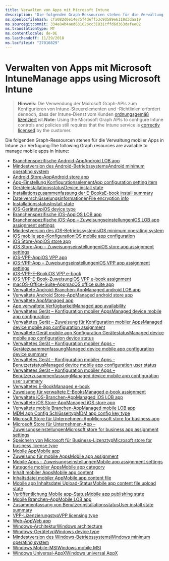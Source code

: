 ```yaml
---
title: Verwalten von Apps mit Microsoft Intune
description: 'Die folgenden Graph-Ressourcen stehen für die Verwaltung mobiler Apps in Intune zur Verfügung:  '
ms.openlocfilehash: cfa082d0e14e75f4deff53c9d589e6118d3daa19
ms.sourcegitcommit: 334e84b4aed63162bcc31831cffd6d363dafee02
ms.translationtype: MT
ms.contentlocale: de-DE
ms.lasthandoff: 11/29/2018
ms.locfileid: "27016829"
---
```

# <a name="manage-apps-using-microsoft-intune"></a><span data-ttu-id="7f43b-103">Verwalten von Apps mit Microsoft Intune</span><span class="sxs-lookup"><span data-stu-id="7f43b-103">Manage apps using Microsoft Intune</span></span>

> <span data-ttu-id="7f43b-104">**Hinweis:** Die Verwendung der Microsoft Graph-APIs zum Konfigurieren von Intune-Steuerelementen und -Richtlinien erfordert dennoch, dass der Intune-Dienst vom Kunden [ordnungsgemäß lizenziert](https://www.microsoft.com/en-us/cloud-platform/microsoft-intune-pricing) ist.</span><span class="sxs-lookup"><span data-stu-id="7f43b-104">**Note:** Using the Microsoft Graph APIs to configure Intune controls and policies still requires that the Intune service is [correctly licensed](https://www.microsoft.com/en-us/cloud-platform/microsoft-intune-pricing) by the customer.</span></span>

<span data-ttu-id="7f43b-105">Die folgenden Graph-Ressourcen stehen für die Verwaltung mobiler Apps in Intune zur Verfügung:</span><span class="sxs-lookup"><span data-stu-id="7f43b-105">The following Graph resources are available to manage mobile apps in Intune:</span></span>  

- [<span data-ttu-id="7f43b-106">Branchenspezifische Android-App</span><span class="sxs-lookup"><span data-stu-id="7f43b-106">Android LOB app</span></span>](intune-apps-androidlobapp.md)
- [<span data-ttu-id="7f43b-107">Mindestversion des Android-Betriebssystems</span><span class="sxs-lookup"><span data-stu-id="7f43b-107">Android minimum operating system</span></span>](intune-apps-androidminimumoperatingsystem.md)
- [<span data-ttu-id="7f43b-108">Android Store-App</span><span class="sxs-lookup"><span data-stu-id="7f43b-108">Android store app</span></span>](intune-apps-androidstoreapp.md)
- [<span data-ttu-id="7f43b-109">App-Einstellung Konfigurationselement</span><span class="sxs-lookup"><span data-stu-id="7f43b-109">App configuration setting item</span></span>](intune-apps-appconfigurationsettingitem.md)
- [<span data-ttu-id="7f43b-110">Geräteinstallationsstatus</span><span class="sxs-lookup"><span data-stu-id="7f43b-110">Device install state</span></span>](intune-books-deviceinstallstate.md)
- [<span data-ttu-id="7f43b-111">Installationszusammenfassung der E-Books</span><span class="sxs-lookup"><span data-stu-id="7f43b-111">E-book install summary</span></span>](intune-books-ebookinstallsummary.md)
- [<span data-ttu-id="7f43b-112">Dateiverschlüsselungsinformationen</span><span class="sxs-lookup"><span data-stu-id="7f43b-112">File encryption info</span></span>](intune-apps-fileencryptioninfo.md)
- [<span data-ttu-id="7f43b-113">Installationsstatus</span><span class="sxs-lookup"><span data-stu-id="7f43b-113">Install state</span></span>](intune-books-installstate.md)
- [<span data-ttu-id="7f43b-114">iOS-Gerätetyp</span><span class="sxs-lookup"><span data-stu-id="7f43b-114">iOS device type</span></span>](intune-apps-iosdevicetype.md)
- [<span data-ttu-id="7f43b-115">Branchenspezifische iOS-App</span><span class="sxs-lookup"><span data-stu-id="7f43b-115">iOS LOB app</span></span>](intune-apps-ioslobapp.md)
- [<span data-ttu-id="7f43b-116">Branchenspezifische iOS-App – Zuweisungseinstellungen</span><span class="sxs-lookup"><span data-stu-id="7f43b-116">iOS LOB app assignment settings</span></span>](intune-apps-ioslobappassignmentsettings.md)
- [<span data-ttu-id="7f43b-117">Mindestversion des iOS-Betriebssystems</span><span class="sxs-lookup"><span data-stu-id="7f43b-117">iOS minimum operating system</span></span>](intune-apps-iosminimumoperatingsystem.md)
- [<span data-ttu-id="7f43b-118">iOS mobile app-Konfiguration</span><span class="sxs-lookup"><span data-stu-id="7f43b-118">iOS mobile app configuration</span></span>](intune-apps-iosmobileappconfiguration.md)
- [<span data-ttu-id="7f43b-119">iOS Store-App</span><span class="sxs-lookup"><span data-stu-id="7f43b-119">iOS store app</span></span>](intune-apps-iosstoreapp.md)
- [<span data-ttu-id="7f43b-120">iOS Store-App – Zuweisungseinstellungen</span><span class="sxs-lookup"><span data-stu-id="7f43b-120">iOS store app assignment settings</span></span>](intune-apps-iosstoreappassignmentsettings.md)
- [<span data-ttu-id="7f43b-121">iOS-VPP-App</span><span class="sxs-lookup"><span data-stu-id="7f43b-121">iOS VPP app</span></span>](intune-apps-iosvppapp.md)
- [<span data-ttu-id="7f43b-122">iOS-VPP-App – Zuweisungseinstellungen</span><span class="sxs-lookup"><span data-stu-id="7f43b-122">iOS VPP app assignment settings</span></span>](intune-apps-iosvppappassignmentsettings.md)
- [<span data-ttu-id="7f43b-123">iOS-VPP-E-Book</span><span class="sxs-lookup"><span data-stu-id="7f43b-123">iOS VPP e-book</span></span>](intune-books-iosvppebook.md)
- [<span data-ttu-id="7f43b-124">iOS-VPP-E-Book-Zuweisung</span><span class="sxs-lookup"><span data-stu-id="7f43b-124">iOS VPP e-book assignment</span></span>](intune-books-iosvppebookassignment.md)
- [<span data-ttu-id="7f43b-125">macOS-Office-Suite-App</span><span class="sxs-lookup"><span data-stu-id="7f43b-125">macOS office suite app</span></span>](intune-apps-macosofficesuiteapp.md)
- [<span data-ttu-id="7f43b-126">Verwaltete Android-Branchen-App</span><span class="sxs-lookup"><span data-stu-id="7f43b-126">Managed android LOB app</span></span>](intune-apps-managedandroidlobapp.md)
- [<span data-ttu-id="7f43b-127">Verwaltete Android Store-App</span><span class="sxs-lookup"><span data-stu-id="7f43b-127">Managed android store app</span></span>](intune-apps-managedandroidstoreapp.md)
- [<span data-ttu-id="7f43b-128">Verwaltete App</span><span class="sxs-lookup"><span data-stu-id="7f43b-128">Managed app</span></span>](intune-apps-managedapp.md)
- [<span data-ttu-id="7f43b-129">App verwaltete Verfügbarkeit</span><span class="sxs-lookup"><span data-stu-id="7f43b-129">Managed app availability</span></span>](intune-apps-managedappavailability.md)
- [<span data-ttu-id="7f43b-130">Verwaltetes Gerät – Konfiguration mobiler Apps</span><span class="sxs-lookup"><span data-stu-id="7f43b-130">Managed device mobile app configuration</span></span>](intune-apps-manageddevicemobileappconfiguration.md)
- [<span data-ttu-id="7f43b-131">Verwaltetes Gerät – Zuweisung für Konfiguration mobiler Apps</span><span class="sxs-lookup"><span data-stu-id="7f43b-131">Managed device mobile app configuration assignment</span></span>](intune-apps-manageddevicemobileappconfigurationassignment.md)
- [<span data-ttu-id="7f43b-132">Verwaltete Gerät mobile app Konfiguration Gerätestatus</span><span class="sxs-lookup"><span data-stu-id="7f43b-132">Managed device mobile app configuration device status</span></span>](intune-apps-manageddevicemobileappconfigurationdevicestatus.md)
- [<span data-ttu-id="7f43b-133">Verwaltetes Gerät – Konfiguration mobiler Apps – Gerätezusammenfassung</span><span class="sxs-lookup"><span data-stu-id="7f43b-133">Managed device mobile app configuration device summary</span></span>](intune-apps-manageddevicemobileappconfigurationdevicesummary.md)
- [<span data-ttu-id="7f43b-134">Verwaltetes Gerät – Konfiguration mobiler Apps – Benutzerstatus</span><span class="sxs-lookup"><span data-stu-id="7f43b-134">Managed device mobile app configuration user status</span></span>](intune-apps-manageddevicemobileappconfigurationuserstatus.md)
- [<span data-ttu-id="7f43b-135">Verwaltetes Gerät – Konfiguration mobiler Apps – Benutzerzusammenfassung</span><span class="sxs-lookup"><span data-stu-id="7f43b-135">Managed device mobile app configuration user summary</span></span>](intune-apps-manageddevicemobileappconfigurationusersummary.md)
- [<span data-ttu-id="7f43b-136">Verwaltetes E-Book</span><span class="sxs-lookup"><span data-stu-id="7f43b-136">Managed e-book</span></span>](intune-books-managedebook.md)
- [<span data-ttu-id="7f43b-137">Zuweisung für verwaltete E-Books</span><span class="sxs-lookup"><span data-stu-id="7f43b-137">Managed e-book assignment</span></span>](intune-books-managedebookassignment.md)
- [<span data-ttu-id="7f43b-138">Verwaltete iOS-Branchen-App</span><span class="sxs-lookup"><span data-stu-id="7f43b-138">Managed iOS LOB app</span></span>](intune-apps-managedioslobapp.md)
- [<span data-ttu-id="7f43b-139">Verwaltete iOS Store-App</span><span class="sxs-lookup"><span data-stu-id="7f43b-139">Managed iOS store app</span></span>](intune-apps-managediosstoreapp.md)
- [<span data-ttu-id="7f43b-140">Verwaltete mobile Branchen-App</span><span class="sxs-lookup"><span data-stu-id="7f43b-140">Managed mobile LOB app</span></span>](intune-apps-managedmobilelobapp.md)
- [<span data-ttu-id="7f43b-141">MDM app Config Schlüsseltyp</span><span class="sxs-lookup"><span data-stu-id="7f43b-141">MDM app config key type</span></span>](intune-apps-mdmappconfigkeytype.md)
- [<span data-ttu-id="7f43b-142">Microsoft Store für Unternehmen-App</span><span class="sxs-lookup"><span data-stu-id="7f43b-142">Microsoft store for business app</span></span>](intune-apps-microsoftstoreforbusinessapp.md)
- [<span data-ttu-id="7f43b-143">Microsoft Store für Unternehmen-App – Zuweisungseinstellungen</span><span class="sxs-lookup"><span data-stu-id="7f43b-143">Microsoft store for business app assignment settings</span></span>](intune-apps-microsoftstoreforbusinessappassignmentsettings.md)
- [<span data-ttu-id="7f43b-144">Speichern von Microsoft für Business-Lizenztyp</span><span class="sxs-lookup"><span data-stu-id="7f43b-144">Microsoft store for business license type</span></span>](intune-apps-microsoftstoreforbusinesslicensetype.md)
- [<span data-ttu-id="7f43b-145">Mobile App</span><span class="sxs-lookup"><span data-stu-id="7f43b-145">Mobile app</span></span>](intune-apps-mobileapp.md)
- [<span data-ttu-id="7f43b-146">Zuweisung für mobile Apps</span><span class="sxs-lookup"><span data-stu-id="7f43b-146">Mobile app assignment</span></span>](intune-apps-mobileappassignment.md)
- [<span data-ttu-id="7f43b-147">Mobile Apps – Zuweisungseinstellungen</span><span class="sxs-lookup"><span data-stu-id="7f43b-147">Mobile app assignment settings</span></span>](intune-apps-mobileappassignmentsettings.md)
- [<span data-ttu-id="7f43b-148">Kategorie mobiler Apps</span><span class="sxs-lookup"><span data-stu-id="7f43b-148">Mobile app category</span></span>](intune-apps-mobileappcategory.md)
- [<span data-ttu-id="7f43b-149">Inhalt mobiler Apps</span><span class="sxs-lookup"><span data-stu-id="7f43b-149">Mobile app content</span></span>](intune-apps-mobileappcontent.md)
- [<span data-ttu-id="7f43b-150">Inhaltsdatei mobiler App</span><span class="sxs-lookup"><span data-stu-id="7f43b-150">Mobile app content file</span></span>](intune-apps-mobileappcontentfile.md)
- [<span data-ttu-id="7f43b-151">Mobile app Inhaltsdatei Upload-Status</span><span class="sxs-lookup"><span data-stu-id="7f43b-151">Mobile app content file upload state</span></span>](intune-apps-mobileappcontentfileuploadstate.md)
- [<span data-ttu-id="7f43b-152">Veröffentlichung Mobile app-Status</span><span class="sxs-lookup"><span data-stu-id="7f43b-152">Mobile app publishing state</span></span>](intune-apps-mobileapppublishingstate.md)
- [<span data-ttu-id="7f43b-153">Mobile Branchen-App</span><span class="sxs-lookup"><span data-stu-id="7f43b-153">Mobile LOB app</span></span>](intune-apps-mobilelobapp.md)
- [<span data-ttu-id="7f43b-154">Zusammenfassung von Benutzerinstallationsstatus</span><span class="sxs-lookup"><span data-stu-id="7f43b-154">User install state summary</span></span>](intune-books-userinstallstatesummary.md)
- [<span data-ttu-id="7f43b-155">VPP-Lizenzierungstyp</span><span class="sxs-lookup"><span data-stu-id="7f43b-155">VPP licensing type</span></span>](intune-apps-vpplicensingtype.md)
- [<span data-ttu-id="7f43b-156">Web-App</span><span class="sxs-lookup"><span data-stu-id="7f43b-156">Web app</span></span>](intune-apps-webapp.md)
- [<span data-ttu-id="7f43b-157">Windows-Architektur</span><span class="sxs-lookup"><span data-stu-id="7f43b-157">Windows architecture</span></span>](intune-apps-windowsarchitecture.md)
- [<span data-ttu-id="7f43b-158">Windows-Gerätetyp</span><span class="sxs-lookup"><span data-stu-id="7f43b-158">Windows device type</span></span>](intune-apps-windowsdevicetype.md)
- [<span data-ttu-id="7f43b-159">Mindestversion des Windows-Betriebssystems</span><span class="sxs-lookup"><span data-stu-id="7f43b-159">Windows minimum operating system</span></span>](intune-apps-windowsminimumoperatingsystem.md)
- [<span data-ttu-id="7f43b-160">Windows Mobile-MSI</span><span class="sxs-lookup"><span data-stu-id="7f43b-160">Windows mobile MSI</span></span>](intune-apps-windowsmobilemsi.md)
- [<span data-ttu-id="7f43b-161">Windows Universal-AppX</span><span class="sxs-lookup"><span data-stu-id="7f43b-161">Windows universal AppX</span></span>](intune-apps-windowsuniversalappx.md)
